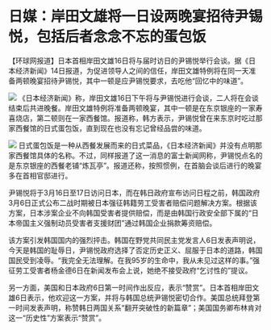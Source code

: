 # 日媒：岸田文雄将一日设两晚宴招待尹锡悦，包括后者念念不忘的蛋包饭

【环球网报道】日本首相岸田文雄16日将与届时访日的尹锡悦举行会谈。据《日本经济新闻》14日报道，为促进领导人之间的信任，岸田文雄特例将在同一天准备两顿晚宴招待尹锡悦，其中一顿是应尹锡悦要求，去吃他“回忆中的味道”。

![](https://inews.gtimg.com/om_bt/OEMPTekvVi9s-DtR6bITujCuU3NJLiuaPX3wTujJLBf_cAA/1000)
《日本经济新闻》称，岸田文雄16日下午将与尹锡悦进行会谈，二人将在会谈结束后共进晚餐。岸田文雄特例将准备两顿晚宴，其中一顿是在东京银座的一家寿喜烧店，第二顿则在一家西餐馆。报道称，韩方表示，尹锡悦曾在来东京时吃过那家西餐馆的日式蛋包饭，直到现在也没有忘记曾经品尝的味道。

![](https://inews.gtimg.com/om_bt/O253ktYXS3Gtsh5YQs1bbG6WtVc5MCPfcfeweiO-Vp20cAA/1000)
日式蛋包饭是一种从西餐发展而来的日式菜品，《日本经济新闻》并没有点明那家西餐馆具体的名称。不过，同样报道了这一消息的富士新闻网称，尹锡悦点名的是东京银座的西餐老铺“炼瓦亭”。报道还称，按照惯例，在首脑会谈后进行的晚宴多在首相官邸进行。

尹锡悦将于3月16日至17日访问日本，而在韩日政府宣布访问日程之前，韩国政府3月6日正式公布二战时期被日本强征韩籍劳工受害者赔偿问题解决方案。根据该方案，日本涉案企业不向韩国受害者提供赔偿，而是由韩国行政安全部下属的“日本帝国主义强制动员受害者支援财团”通过韩国企业捐款筹资赔偿。

该方案引发韩国国内的强烈抨击。韩国在野党共同民主党发言人6日发表声明说，今天是韩国的耻辱日，尹锡悦政府选择了否定历史正义、屈服于日本的道路，韩国国民受到凌辱。“我完全无法理解。在我95岁的生命中，我从未见过这样的事。”强征劳工受害者杨金德6日在新闻发布会上说，她绝不接受政府“乞讨性的”提议。

另一方面，美国和日本政府6日第一时间作出反应，表示“赞赏”。日本首相岸田文雄6日表示，他欢迎这一方案，并将与韩国总统尹锡悦密切合作。美国总统拜登第一时间发表声明，称赞韩日两国关系“翻开突破性的新篇章”；美国国务卿布林肯对这一“历史性”方案表示“赞赏”。

